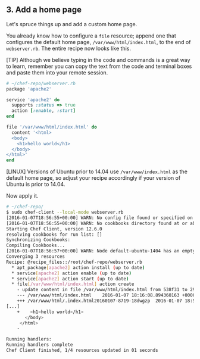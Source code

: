 ## 3. Add a home page

Let's spruce things up and add a custom home page.

You already know how to configure a `file` resource; append one that configures the default home page, <code class="file-path">/var/www/html/index.html</code>, to the end of <code class="file-path">webserver.rb</code>. The entire recipe now looks like this.

[TIP] Although we believe typing in the code and commands is a great way to learn, remember you can copy the text from the code and terminal boxes and paste them into your remote session.

```ruby
# ~/chef-repo/webserver.rb
package 'apache2'

service 'apache2' do
  supports :status => true
  action [:enable, :start]
end

file '/var/www/html/index.html' do
  content '<html>
  <body>
    <h1>hello world</h1>
  </body>
</html>'
end
```

[LINUX] Versions of Ubuntu prior to 14.04 use <code class="file-path">/var/www/index.html</code> as the default home page, so adjust your recipe accordingly if your version of Ubuntu is prior to 14.04.

Now apply it.

```bash
# ~/chef-repo/
$ sudo chef-client --local-mode webserver.rb
[2016-01-07T18:56:55+00:00] WARN: No config file found or specified on command line, using command line options.
[2016-01-07T18:56:55+00:00] WARN: No cookbooks directory found at or above current directory.  Assuming /root/chef-repo.
Starting Chef Client, version 12.6.0
resolving cookbooks for run list: []
Synchronizing Cookbooks:
Compiling Cookbooks...
[2016-01-07T18:56:57+00:00] WARN: Node default-ubuntu-1404 has an empty run list.
Converging 3 resources
Recipe: @recipe_files::/root/chef-repo/webserver.rb
  * apt_package[apache2] action install (up to date)
  * service[apache2] action enable (up to date)
  * service[apache2] action start (up to date)
  * file[/var/www/html/index.html] action create
    - update content in file /var/www/html/index.html from 538f31 to 2914aa
    --- /var/www/html/index.html	2016-01-07 18:16:08.894360163 +0000
    +++ /var/www/html/.index.html20160107-8719-18dwgzp	2016-01-07 18:56:57.316020000 +0000
[...]
    +    <h1>hello world</h1>
       </body>
     </html>
    -

Running handlers:
Running handlers complete
Chef Client finished, 1/4 resources updated in 01 seconds
```
